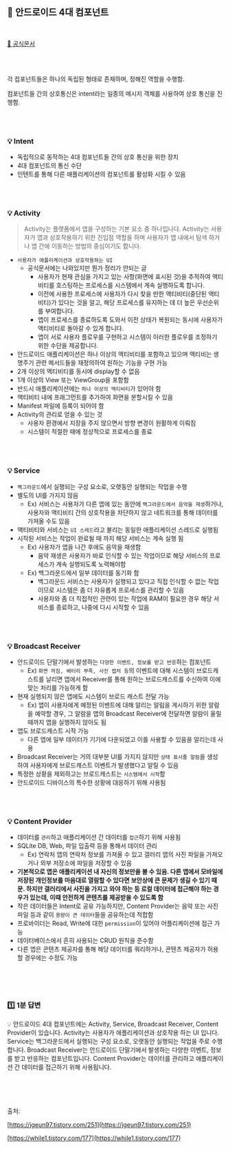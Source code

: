 ## 📌 안드로이드 4대 컴포넌트

<br>


[📜 공식문서](https://developer.android.com/guide/components/fundamentals?hl=ko)

<br>
<br>

각 컴포넌트들은 하나의 독립된 형태로 존재하며, 정해진 역할을 수행함.

컴포넌트들 간의 상호통신은 intent라는 일종의 메시지 객체를 사용하여 상호 통신을 진행함.

<br>
<br>


### 💡 Intent

- 독립적으로 동작하는 4대 컴포넌트들 간의 상호 통신을 위한 장치
- 4대 컴포넌트의 통신 수단
- 인텐트를 통해 다른 애플리케이션의 컴포넌트를 활성화 시킬 수 있음

<br>
<br>

### 💡 Activity

> Activity는 플랫폼에서 앱을 구성하는 기본 요소 중 하나입니다. Activity는 사용자가 앱과 상호작용하기 위한 진입점 역할을 하며 사용자가 앱 내에서 탐색 하거나 앱 간에 이동하는 방법의 중심이기도 합니다.
> 
- `사용자가 애플리케이션과 상호작용하는 UI`
    - 공식문서에는 나와있지만 뭔가 정리가 안되는 글
        - 사용자가 현재 관심을 가지고 있는 사항(화면에 표시된 것)을 추적하여 액티비티를 호스팅하는 프로세스를 시스템에서 계속 실행하도록 합니다.
        - 이전에 사용한 프로세스에 사용자가 다시 찾을 만한 액티비티(중단된 액티비티)가 있다는 것을 알고, 해당 프로세스를 유지하는 데 더 높은 우선순위를 부여합니다.
        - 앱이 프로세스를 종료하도록 도와서 이전 상태가 복원되는 동시에 사용자가 액티비티로 돌아갈 수 있게 합니다.
        - 앱이 서로 사용자 플로우를 구현하고 시스템이 이러한 플로우를 조정하기 위한 수단을 제공합니다.
- 안드로이드 애플리케이션은 하나 이상의 액티비티를 포함하고 있으며 액티비는 생명주기 관련 메서드들을 재정의하여 원하는 기능을 구현 가능
- 2개 이상의 액티비티를 동시에 display할 수 없음
- 1개 이상의 View 또는 ViewGroup을 포함함
- 반드시 애플리케이션에는 `하나 이상의 액티비티`가 있어야 함
- 액티비티 내에 프래그먼트를 추가하여 화면을 분할시킬 수 있음
- Manifest 파일에 등록이 되어야 함
- Activity의 관리로 얻을 수 있는 것
    - 사용자 환경에서 지장을 주지 않으면서 방향 변경이 원활하게 이뤄짐
    - 시스템이 적절한 때에 정상적으로 프로세스를 종료

<br>
<br>

### 💡 Service

- `백그라운드`에서 실행되는 구성 요소로, 오랫동안 실행되는 작업을 수행
- 별도의 UI를 가지지 않음
    - Ex) 서비스는 사용자가 다른 앱에 있는 동안에 `백그라운드에서 음악을 재생`하거나, 사용자와 액티비티 간의 상호작용을 차단하지 않고 네트워크를 통해 데이터를 가져올 수도 있음
- 액티비티와 서비스는 `UI 스레드`라고 불리는 동일한 애플리케이션 스레드로 실행됨
- 시작된 서비스는 작업이 완료될 때 까지 해당 서비스는 계속 실행 됨
    - Ex) 사용자가 앱을 나간 후에도 음악을 재생함
        - 음악 재생은 사용자가 바로 인식할 수 있는 작업이므로 해당 서비스의 프로세스가 계속 실행되도록 노력해야함
    - Ex) 백그라운드에서 일부 데이터를 동기화 함
        - 백그라운드 서비스는 사용자가 실행되고 있다고 직접 인식할 수 없는 작업이므로 시스템은 좀 더 자유롭게 프로세스를 관리할 수 있음
        - 사용자와 좀 더 직접적인 관련이 있는 작업에 RAM이 필요한 경우 해당 서비스를 종료하고, 나중에 다시 시작할 수 있음

<br>
<br>


### 💡 Broadcast Receiver

- 안드로이드 단말기에서 발생하는 `다양한 이벤트, 정보를 받고 반응`하는 컴포넌트
    - Ex) `화면 꺼짐, 배터리 부족, 사진 캡처 등`의 이벤트에 대해 시스템이 브로드캐스트를 날리면 앱에서 Receiver를 통해 원하는 브로드캐스트를 수신하여 이에 맞는 처리를 가능하게 함
- 현재 실행되지 않은 앱에도 시스템이 브로드 캐스트 전달 가능
    - Ex) 앱이 사용자에게 예정된 이벤트에 대해 알리는 알림을 게시하기 위한 알람을 예약할 경우, 그 알람을 앱의 Broadcast Receiver에 전달하면 알람이 울릴 때까지 앱을 실행하지 않아도 됨
- 앱도 브로드캐스트 시작 가능
    - 다른 앱에 일부 데이터가 기기에 다운되었고 이를 사용할 수 있음을 알리는데 사용
- Broadcast Receiver는 거의 대부분 UI를 가지지 않지만 `상태 표시줄 알림`을 생성하여 사용자에게 브로드캐스트 이벤트가 발생했다고 알릴 수 있음
- 특정한 상황을 제외하고는 브로드캐스트는 `시스템에서 시작`함
- 안드로이드 디바이스의 특수한 상황에 대응하기 위해 사용됨

<br>
<br>

### 💡 Content Provider

- 데이터를 `관리`하고 애플리케이션 간 데이터를 `접근`하기 위해 사용됨
- SQLite DB, Web, 파일 입출력 등을 통해서 데이터 관리
    - Ex) 연락처 앱의 연락처 정보를 가져올 수 있고 갤러리 앱의 사진 파일을 가져오거나 외부 저장소에 파일을 저장할 수 있음
- **기본적으로 앱은 애플리케이션 내 자신의 정보만을 볼 수 있음. 다른 앱에서 모바일에 저장된 개인정보를 마음대로 열람할 수 있다면 보안상에 큰 문제가 생길 수 있기 때문. 하지만 갤러리에서 사진을 가지고 와야 하는 등 로컬 데이터에 접근해야 하는 경우가 있는데, 이때 안전하게 콘텐츠를 제공받을 수 있도록 함**
- 작은 데이터들은 Intent로 공유 가능하지만, Content Provider는 음악 또는 사진 파일 등과 같이 `용량이 큰 데이터`들을 공유하는데 적합함
- 프로바이더는 Read, Write에 대한 `permission`이 있어야 어플리케이션에 접근 가능
- 데이터베이스에서 흔히 사용되는 CRUD  원칙을 준수함
- 다른 앱은 콘텐츠 제공자를 통해 해당 데이터를 쿼리하거나, 콘텐츠 제공자가 허용할 경우에는 수정도 가능

<br>
<br>
<br>

### 1️⃣ 1분 답변

<aside>
💡  안드로이드 4대 컴포넌트에는 Activity, Service, Broadcast Receiver, Content Provider이 있습니다. Activity는 사용자가 애플리케이션과 상호작용 하는 UI 입니다. Service는 백그라운드에서 실행되는 구성 요소로, 오랫동안 실행되는 작업을 주로 수행합니다. Broadcast Receiver는 안드로이드 단말기에서 발생하는 다양한 이벤트, 정보를 받고 반응하는 컴포넌트입니다. Content Provider는 데이터를 관리하고 애플리케이션 간 데이터를 접근하기 위해 사용됩니다.

</aside>

<br>
<br>
<br>
<br>

출처:

[https://jgeun97.tistory.com/251](https://jgeun97.tistory.com/251)

[https://while1.tistory.com/177](https://while1.tistory.com/177)